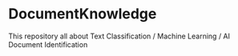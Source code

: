 # DocumentKnowledge
This repository all about Text Classification / Machine Learning / AI Document Identification
